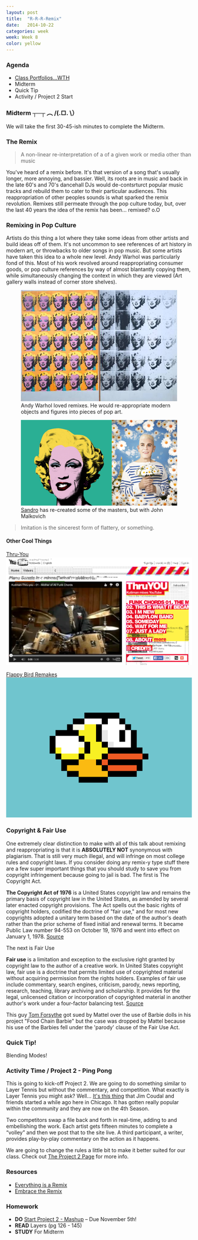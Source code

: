 ```yaml
---
layout: post
title:  "R-R-R-Remix"
date:   2014-10-22
categories: week
week: Week 8
color: yellow
---
```


### Agenda
- [Class Portfolios...WTH](https://docs.google.com/forms/d/1ZUAPdIwiwP-NG9e3ct6i9tJ0zbFOUtEEI0sLWW62d6Q/viewform)
- Midterm
- Quick Tip
- Activity / Project 2 Start

### Midterm ┬─┬﻿ ︵ /(.□. \）
We will take the first 30-45-ish minutes to complete the Midterm.

### The Remix

> A non-linear re-interpretation of a of a given work or media other than music

You've heard of a remix before. It's that version of a song that's usually longer, more annoying, and bassier. Well, its roots are in music and back in the late 60's and 70's dancehall DJs would de-contsrturct popular music tracks and rebuild them to cater to their particular audiences. This reappropriation of other peoples sounds is what sparked the remix revolution. Remixes still permeate through the pop culture today, but, over the last 40 years the idea of the remix has been... remixed? o.O

### Remixing in Pop Culture

Artists do this thing a lot where they take some ideas from other artists and build ideas off of them. It's not uncommon to see references of art history in modern art, or throwbacks to older songs in pop music. But some artists have taken this idea to a whole new level. Andy Warhol was particularly fond of this. Most of his work revolved around reappropriating consumer goods, or pop culture references by way of almost blantantly copying them, while simultaneously changing the context in which they are viewed (Art gallery walls instead of corner store shelves).

<figure>
  <img src="/images/week8/Marilyndiptych.jpg" />
  <figcaption>Andy Warhol loved remixes. He would re-appropriate modern objects and figures into pieces of pop art.</figcaption>
</figure>

<figure>
  <img src="/images/week8/remix-02.jpg" />
  <figcaption><a href="http://edelmangallery.com/exhibitions-and-projects/exhibition-pages/2014/sandro-miller-malkovich,-malkovich,-malkovich-homage-to-photographic-masters.html">Sandro</a> has re-created some of the masters, but with John Malkovich</figcaption>
</figure>

> Imitation is the sincerest form of flattery, or something.

#### Other Cool Things

[Thru-You](http://thru-you.com/)
![Thru-YOu](/images/week8/thruyou.png)

[Flappy Bird Remakes](https://www.youtube.com/watch?v=0OK3axoNrrA)
![Flappy](/images/week8/flappy.gif)



### Copyright & Fair Use
One extremely clear distinction to make with all of this talk about remixing and reappropriating is that it is **ABSOLUTELY NOT** synonymous with plagiarism. That is still very much illegal, and will infringe on most college rules and copyright laws. If you consider doing any remix-y type stuff there are a few super important things that you should study to save you from copyright infringement because going to jail is bad. The first is The Copyright Act.

<aside><strong>The Copyright Act of 1976</strong> is a United States copyright law and remains the primary basis of copyright law in the United States, as amended by several later enacted copyright provisions. The Act spells out the basic rights of copyright holders, codified the doctrine of "fair use," and for most new copyrights adopted a unitary term based on the date of the author's death rather than the prior scheme of fixed initial and renewal terms. It became Public Law number 94-553 on October 19, 1976 and went into effect on January 1, 1978. <a href="http://en.wikipedia.org/wiki/Copyright_Act_of_1976">Source</a></aside>

The next is Fair Use

<aside><strong>Fair use</strong> is a limitation and exception to the exclusive right granted by copyright law to the author of a creative work. In United States copyright law, fair use is a doctrine that permits limited use of copyrighted material without acquiring permission from the rights holders. Examples of fair use include commentary, search engines, criticism, parody, news reporting, research, teaching, library archiving and scholarship. It provides for the legal, unlicensed citation or incorporation of copyrighted material in another author's work under a four-factor balancing test. <a href="http://en.wikipedia.org/wiki/Fair_use">Source</a></aside>

This guy [Tom Forsythe](http://www.tomforsythe.com/) got sued by Mattel over the use of Barbie dolls in his project "Food Chain Barbie" but the case was dropped by Mattel because his use of the Barbies fell under the 'parody' clause of the Fair Use Act.


### Quick Tip!
Blending Modes!

### Activity Time / Project 2 - Ping Pong
This is going to kick-off Project 2. We are going to do something similar to Layer Tennis but without the commentary, and competition. What exactly is Layer Tennis you might ask? Well... [It's this thing](http://www.layertennis.com/) that Jim Coudal and friends started a while ago here in Chicago. It has gotten really popular within the community and they are now on the 4th Season.

<aside>Two competitors swap a file back and forth in real-time, adding to and embellishing the work. Each artist gets fifteen minutes to complete a “volley” and then we post that to the site live. A third participant, a writer, provides play-by-play commentary on the action as it happens.</aside>

We are going to change the rules a little bit to make it better suited for our class. Check out [The Project 2 Page](/projects/project-02/) for more info.

### Resources
- [Everything is a Remix](http://everythingisaremix.info/)
- [Embrace the Remix](http://www.ted.com/talks/kirby_ferguson_embrace_the_remix#t-556072)

### Homework
- **DO** [Start Project 2 - Mashup](/projects/project-02/) – Due November 5th!
- **READ** Layers (pg 126 - 145)
- **STUDY** For Midterm
